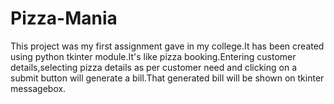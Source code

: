 # Pizza-Mania

This project was my first assignment gave in my college.It has been created using python tkinter module.It's like pizza booking.Entering customer details,selecting pizza details as per customer need and clicking on a submit button will generate a bill.That generated bill will be shown on tkinter messagebox.

